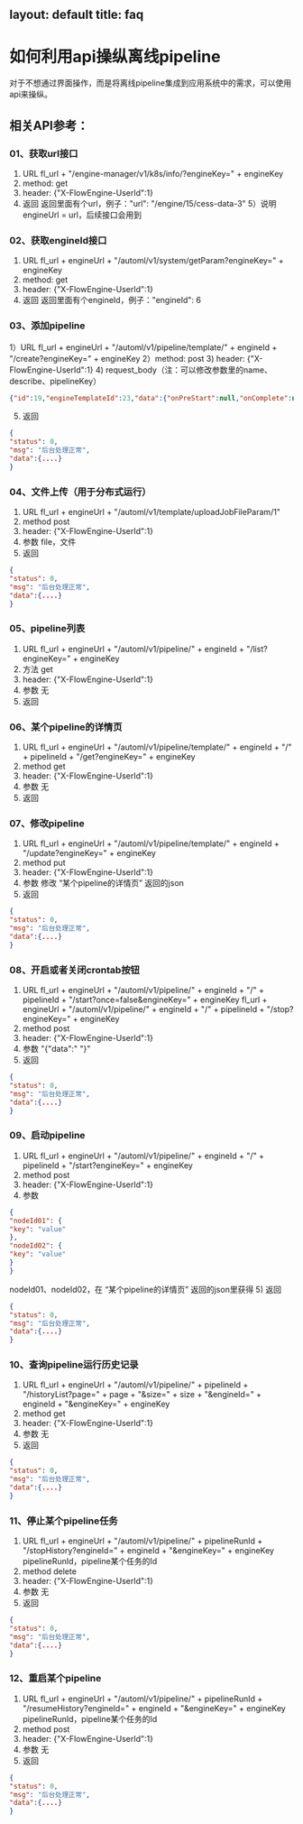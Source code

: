 layout: default
title: faq
----------

# 如何利用api操纵离线pipeline

对于不想通过界面操作，而是将离线pipeline集成到应用系统中的需求，可以使用api来操纵。

## 相关API参考：

### 01、获取url接口

   1) URL
    fl_url + "/engine-manager/v1/k8s/info/?engineKey=" + engineKey
   2) method: get
   3) header: {"X-FlowEngine-UserId":1}
   4) 返回
     返回里面有个url，例子："url": "/engine/15/cess-data-3"
   5）说明
    engineUrl = url，后续接口会用到

### 02、获取engineId接口
   1) URL
    fl_url + engineUrl + "/automl/v1/system/getParam?engineKey=" + engineKey
   2) method: get
   3) header: {"X-FlowEngine-UserId":1}
   4) 返回
    返回里面有个engineId，例子："engineId": 6

### 03、添加pipeline
   1）URL
   fl_url + engineUrl + "/automl/v1/pipeline/template/" + engineId + "/create?engineKey=" + engineKey
   2）method: post
   3) header: {"X-FlowEngine-UserId":1}
   4) request_body（注：可以修改参数里的name、describe、pipelineKey）
   ```json
   {"id":19,"engineTemplateId":23,"data":{"onPreStart":null,"onComplete":null,"onTimeout":null,"onError":null,"onCondition":null,"id":"b49a3391-daaf-11ed-840b-eb96ba015c6a","name":"test1","describe":"test1","nodes":[{"onPreStart":null,"onComplete":null,"onTimeout":null,"onError":null,"onCondition":null,"id":null,"runId":null,"name":"start","engineTemplateId":null,"indexType":"DAG","indexSource":null,"params":null,"outputConfig":null,"executionConfig":null,"viewConfig":null,"system":null,"systemTab":null,"parentJobTemplateId":null,"desc":null,"type":"START","pipelineKey":null,"sensorJobConfig":null,"source":null,"componentKey":null,"componentJobKey":null,"workerName":null,"nodeId":"start_node","title":"开始","status":"INITIALIZED","inputSlots":null,"outputSlots":[{"elementType":"TABLE","id":"c4048285-fe2d-47c6-a2b0-bef7e0dde6bf"}],"isStartNode":false,"resourceDependency":null}],"edges":[],"status":"init","layout":"","executionConfig":{"runMode":"SINGLE","cronExpression":null,"interval":0,"intervalUnit":"MINUTE","isManual":null,"trigger":"ModelTrainFinishEvent","triggerList":null,"retryCount":null,"delayTime":null,"delayTimeUnit":null,"timeOut":null,"timeOutUnit":null,"retryGapTime":null,"retryGapTimeUnit":null,"startAt":null},"openMsgTopicConfig":{},"pipelineParams":null},"jobKey":null,"tiggerKey":null,"historyList":null,"createTime":1681468370000,"pipelineKey":"test1"}
   ```
   5) 返回
```json
{
"status": 0,
"msg": "后台处理正常",
"data":{....}
}
```
### 04、文件上传（用于分布式运行）
1) URL
fl_url  + engineUrl + "/automl/v1/template/uploadJobFileParam/1"
2) method
post
3) header: {"X-FlowEngine-UserId":1}
4) 参数
file，文件
5) 返回
```json
{
"status": 0,
"msg": "后台处理正常",
"data":{....}
}
```
### 05、pipeline列表
1) URL
   fl_url + engineUrl + "/automl/v1/pipeline/" + engineId + "/list?engineKey=" + engineKey
2) 方法
get
3) header: {"X-FlowEngine-UserId":1}
4) 参数
无
5) 返回

### 06、某个pipeline的详情页
1) URL
   fl_url + engineUrl + "/automl/v1/pipeline/template/" + engineId + "/" + pipelineId + "/get?engineKey=" + engineKey
2) method
get
3) header: {"X-FlowEngine-UserId":1}
4) 参数
   无
5) 返回

### 07、修改pipeline
1) URL
fl_url + engineUrl + "/automl/v1/pipeline/template/" + engineId + "/update?engineKey=" + engineKey
2) method
put
3) header: {"X-FlowEngine-UserId":1}
4) 参数
修改 “某个pipeline的详情页” 返回的json
5) 返回
```json
{
"status": 0,
"msg": "后台处理正常",
"data":{....}
}
```
### 08、开启或者关闭crontab按钮
1) URL
   fl_url + engineUrl + "/automl/v1/pipeline/" + engineId + "/" + pipelineId + "/start?once=false&engineKey=" + engineKey
   fl_url + engineUrl + "/automl/v1/pipeline/" + engineId + "/" + pipelineId + "/stop?engineKey=" + engineKey
2) method
post
3) header: {"X-FlowEngine-UserId":1}
4) 参数
"{"data":" "}"
5) 返回
```json
{
"status": 0,
"msg": "后台处理正常",
"data":{....}
}
```

### 09、启动pipeline
1) URL
fl_url + engineUrl + "/automl/v1/pipeline/" + engineId + "/" + pipelineId + "/start?engineKey=" + engineKey
2) method
post
3) header: {"X-FlowEngine-UserId":1}
4) 参数
```json 
{
"nodeId01": {
"key": "value"
},
"nodeId02": {
"key": "value"
}
}
```
nodeId01、nodeId02，在 “某个pipeline的详情页” 返回的json里获得
5) 返回
```json 
{
"status": 0,
"msg": "后台处理正常",
"data":{....}
}
```

### 10、查询pipeline运行历史记录
1) URL
   fl_url + engineUrl + "/automl/v1/pipeline/" + pipelineId + "/historyList?page=" + page + "&size=" + size + "&engineId=" + engineId + "&engineKey=" + engineKey
2) method
get
3) header: {"X-FlowEngine-UserId":1}
4) 参数
无
5) 返回
```json
{
"status": 0,
"msg": "后台处理正常",
"data":{....}
}
```

### 11、停止某个pipeline任务
1) URL
   fl_url + engineUrl + "/automl/v1/pipeline/" + pipelineRunId + "/stopHistory?engineId=" + engineId + "&engineKey=" + engineKey
pipelineRunId，pipeline某个任务的Id
2) method
delete
3) header: {"X-FlowEngine-UserId":1}
4) 参数
无
5) 返回
```json
{
"status": 0,
"msg": "后台处理正常",
"data":{....}
}
```

### 12、重启某个pipeline
1) URL
   fl_url + engineUrl + "/automl/v1/pipeline/" + pipelineRunId + "/resumeHistory?engineId=" + engineId + "&engineKey=" + engineKey
pipelineRunId，pipeline某个任务的Id
2) method
post
3) header: {"X-FlowEngine-UserId":1}
4) 参数
无
5) 返回
```json
{
"status": 0,
"msg": "后台处理正常",
"data":{....}
}
```
